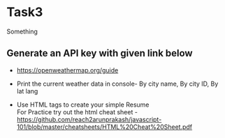 # Task3
Something
## Generate an API key with given link below<br>
* https://openweathermap.org/guide<br>
* Print the current weather data in console- By city name, By city ID, By lat lang<br>

* Use HTML tags to create your simple Resume<br>
For Practice try out the html cheat sheet - https://github.com/reach2arunprakash/javascript-101/blob/master/cheatsheets/HTML%20Cheat%20Sheet.pdf<br>
